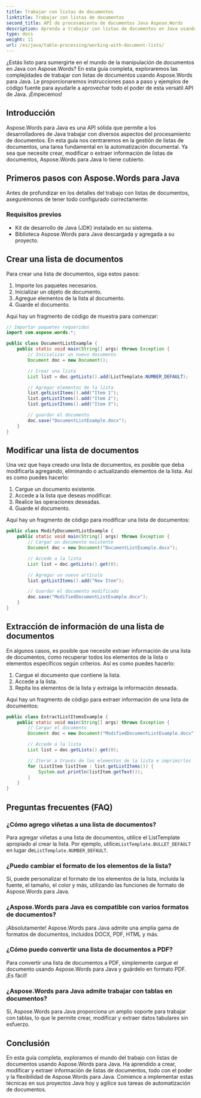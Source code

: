 ```yaml
---
title: Trabajar con listas de documentos
linktitle: Trabajar con listas de documentos
second_title: API de procesamiento de documentos Java Aspose.Words
description: Aprenda a trabajar con listas de documentos en Java usando Aspose.Words para Java. Esta guía paso a paso incluye ejemplos de código fuente para una manipulación eficiente de documentos.
type: docs
weight: 11
url: /es/java/table-processing/working-with-document-lists/
---
```


¿Estás listo para sumergirte en el mundo de la manipulación de documentos en Java con Aspose.Words? En esta guía completa, exploraremos las complejidades de trabajar con listas de documentos usando Aspose.Words para Java. Le proporcionaremos instrucciones paso a paso y ejemplos de código fuente para ayudarle a aprovechar todo el poder de esta versátil API de Java. ¡Empecemos!

## Introducción

Aspose.Words para Java es una API sólida que permite a los desarrolladores de Java trabajar con diversos aspectos del procesamiento de documentos. En esta guía nos centraremos en la gestión de listas de documentos, una tarea fundamental en la automatización documental. Ya sea que necesite crear, modificar o extraer información de listas de documentos, Aspose.Words para Java lo tiene cubierto.

## Primeros pasos con Aspose.Words para Java

Antes de profundizar en los detalles del trabajo con listas de documentos, asegurémonos de tener todo configurado correctamente:

### Requisitos previos

- Kit de desarrollo de Java (JDK) instalado en su sistema.
- Biblioteca Aspose.Words para Java descargada y agregada a su proyecto.

## Crear una lista de documentos

Para crear una lista de documentos, siga estos pasos:

1. Importe los paquetes necesarios.
2. Inicializar un objeto de documento.
3. Agregue elementos de la lista al documento.
4. Guarde el documento.

Aquí hay un fragmento de código de muestra para comenzar:

```java
// Importar paquetes requeridos
import com.aspose.words.*;

public class DocumentListExample {
    public static void main(String[] args) throws Exception {
        // Inicializar un nuevo documento
        Document doc = new Document();

        // Crear una lista
        List list = doc.getLists().add(ListTemplate.NUMBER_DEFAULT);

        // Agregar elementos de la lista
        list.getListItems().add("Item 1");
        list.getListItems().add("Item 2");
        list.getListItems().add("Item 3");

        // guardar el documento
        doc.save("DocumentListExample.docx");
    }
}
```

## Modificar una lista de documentos

Una vez que haya creado una lista de documentos, es posible que deba modificarla agregando, eliminando o actualizando elementos de la lista. Así es como puedes hacerlo:

1. Cargue un documento existente.
2. Accede a la lista que deseas modificar.
3. Realice las operaciones deseadas.
4. Guarde el documento.

Aquí hay un fragmento de código para modificar una lista de documentos:

```java
public class ModifyDocumentListExample {
    public static void main(String[] args) throws Exception {
        // Cargar un documento existente
        Document doc = new Document("DocumentListExample.docx");

        // Accede a la lista
        List list = doc.getLists().get(0);

        // Agregar un nuevo artículo
        list.getListItems().add("New Item");

        // Guardar el documento modificado
        doc.save("ModifiedDocumentListExample.docx");
    }
}
```

## Extracción de información de una lista de documentos

En algunos casos, es posible que necesite extraer información de una lista de documentos, como recuperar todos los elementos de la lista o elementos específicos según criterios. Así es como puedes hacerlo:

1. Cargue el documento que contiene la lista.
2. Accede a la lista.
3. Repita los elementos de la lista y extraiga la información deseada.

Aquí hay un fragmento de código para extraer información de una lista de documentos:

```java
public class ExtractListItemsExample {
    public static void main(String[] args) throws Exception {
        // Cargar el documento
        Document doc = new Document("ModifiedDocumentListExample.docx");

        // Accede a la lista
        List list = doc.getLists().get(0);

        // Iterar a través de los elementos de la lista e imprimirlos
        for (ListItem listItem : list.getListItems()) {
            System.out.println(listItem.getText());
        }
    }
}
```

## Preguntas frecuentes (FAQ)

### ¿Cómo agrego viñetas a una lista de documentos?
 Para agregar viñetas a una lista de documentos, utilice el ListTemplate apropiado al crear la lista. Por ejemplo, utilice`ListTemplate.BULLET_DEFAULT` en lugar de`ListTemplate.NUMBER_DEFAULT`.

### ¿Puedo cambiar el formato de los elementos de la lista?
Sí, puede personalizar el formato de los elementos de la lista, incluida la fuente, el tamaño, el color y más, utilizando las funciones de formato de Aspose.Words para Java.

### ¿Aspose.Words para Java es compatible con varios formatos de documentos?
¡Absolutamente! Aspose.Words para Java admite una amplia gama de formatos de documentos, incluidos DOCX, PDF, HTML y más.

### ¿Cómo puedo convertir una lista de documentos a PDF?
Para convertir una lista de documentos a PDF, simplemente cargue el documento usando Aspose.Words para Java y guárdelo en formato PDF. ¡Es fácil!

### ¿Aspose.Words para Java admite trabajar con tablas en documentos?
Sí, Aspose.Words para Java proporciona un amplio soporte para trabajar con tablas, lo que le permite crear, modificar y extraer datos tabulares sin esfuerzo.

## Conclusión

En esta guía completa, exploramos el mundo del trabajo con listas de documentos usando Aspose.Words para Java. Ha aprendido a crear, modificar y extraer información de listas de documentos, todo con el poder y la flexibilidad de Aspose.Words para Java. Comience a implementar estas técnicas en sus proyectos Java hoy y agilice sus tareas de automatización de documentos.